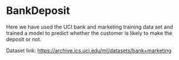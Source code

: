 # BankDeposit
Here we have used the UCI bank and marketing training data set and trained a model to predict whether the customer is likely to make the deposit or not.

Dataset link: <a>https://archive.ics.uci.edu/ml/datasets/bank+marketing</a>
